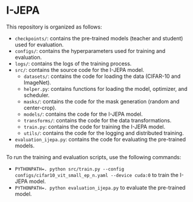 # I-JEPA

This repository is organized as follows:

- `checkpoints/`: contains the pre-trained models (teacher and student) used for evaluation.
- `configs/`: contains the hyperparameters used for training and evaluation.
- `logs/`: contains the logs of the training process.
- `src/`: contains the source code for the I-JEPA model.
  - `datasets/`: contains the code for loading the data (CIFAR-10 and ImageNet).
  - `helper.py`: contains functions for loading the model, optimizer, and scheduler.
  - `masks/`: contains the code for the mask generation (random and center-crop).
  - `models/`: contains the code for the I-JEPA model.
  - `transforms/`: contains the code for the data transformations.
  - `train.py`: contains the code for training the I-JEPA model.
  - `utils/`: contains the code for the logging and distributed training.
- `evaluation_ijepa.py`: contains the code for evaluating the pre-trained models.

To run the training and evaluation scripts, use the following commands:

- `PYTHONPATH=. python src/train.py --config configs/cifar10_vit_small_ep_n.yaml --device cuda:0` to train the I-JEPA model.
- `PYTHONPATH=. python evaluation_ijepa.py` to evaluate the pre-trained model.
